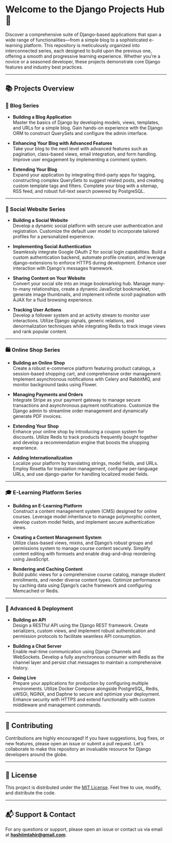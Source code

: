 # **Welcome to the Django Projects Hub** 🎉

Discover a comprehensive suite of Django-based applications that span a wide range of functionalities—from a simple blog to a sophisticated e-learning platform. This repository is meticulously organized into interconnected series, each designed to build upon the previous one, offering a smooth and progressive learning experience. Whether you're a novice or a seasoned developer, these projects demonstrate core Django features and industry best practices.

---

## 📚 Projects Overview

### 📝 Blog Series
- **Building a Blog Application**  
  Master the basics of Django by developing models, views, templates, and URLs for a simple blog. Gain hands-on experience with the Django ORM to construct QuerySets and configure the admin interface.

- **Enhancing Your Blog with Advanced Features**  
  Take your blog to the next level with advanced features such as pagination, class-based views, email integration, and form handling. Improve user engagement by implementing a comment system.

- **Extending Your Blog**  
  Expand your application by integrating third-party apps for tagging, constructing complex QuerySets to suggest related posts, and creating custom template tags and filters. Complete your blog with a sitemap, RSS feed, and robust full-text search powered by PostgreSQL.

---

### 👥 Social Website Series
- **Building a Social Website**  
  Develop a dynamic social platform with secure user authentication and registration. Customize the default user model to incorporate tailored profiles for a personalized experience.

- **Implementing Social Authentication**  
  Seamlessly integrate Google OAuth 2 for social login capabilities. Build a custom authentication backend, automate profile creation, and leverage django-extensions to enforce HTTPS during development. Enhance user interaction with Django's messages framework.

- **Sharing Content on Your Website**  
  Convert your social site into an image bookmarking hub. Manage many-to-many relationships, create a dynamic JavaScript bookmarklet, generate image thumbnails, and implement infinite scroll pagination with AJAX for a fluid browsing experience.

- **Tracking User Actions**  
  Develop a follower system and an activity stream to monitor user interactions. Utilize Django signals, generic relations, and denormalization techniques while integrating Redis to track image views and rank popular content.

---

### 🛍️ Online Shop Series
- **Building an Online Shop**  
  Create a robust e-commerce platform featuring product catalogs, a session-based shopping cart, and comprehensive order management. Implement asynchronous notifications with Celery and RabbitMQ, and monitor background tasks using Flower.

- **Managing Payments and Orders**  
  Integrate Stripe as your payment gateway to manage secure transactions and asynchronous payment notifications. Customize the Django admin to streamline order management and dynamically generate PDF invoices.

- **Extending Your Shop**  
  Enhance your online shop by introducing a coupon system for discounts. Utilize Redis to track products frequently bought together and develop a recommendation engine that boosts the shopping experience.

- **Adding Internationalization**  
  Localize your platform by translating strings, model fields, and URLs. Employ Rosetta for translation management, configure per-language URLs, and use django-parler for handling localized model fields.

---

### 🎓 E-Learning Platform Series
- **Building an E-Learning Platform**  
  Construct a content management system (CMS) designed for online courses. Leverage model inheritance to manage polymorphic content, develop custom model fields, and implement secure authentication views.

- **Creating a Content Management System**  
  Utilize class-based views, mixins, and Django’s robust groups and permissions system to manage course content securely. Simplify content editing with formsets and enable drag-and-drop reordering using JavaScript.

- **Rendering and Caching Content**  
  Build public views for a comprehensive course catalog, manage student enrollments, and render diverse content types. Optimize performance by caching data using Django’s cache framework and configuring Memcached or Redis.

---

### 🔌 Advanced & Deployment
- **Building an API**  
  Design a RESTful API using the Django REST framework. Create serializers, custom views, and implement robust authentication and permission protocols to facilitate seamless API consumption.

- **Building a Chat Server**  
  Enable real-time communication using Django Channels and WebSockets. Develop a fully asynchronous consumer with Redis as the channel layer and persist chat messages to maintain a comprehensive history.

- **Going Live**  
  Prepare your applications for production by configuring multiple environments. Utilize Docker Compose alongside PostgreSQL, Redis, uWSGI, NGINX, and Daphne to secure and optimize your deployment. Enhance security with HTTPS and extend functionality with custom middleware and management commands.

---

## 🤝 Contributing

Contributions are highly encouraged! If you have suggestions, bug fixes, or new features, please open an issue or submit a pull request. Let’s collaborate to make this repository an invaluable resource for Django developers around the globe.

---

## 📄 License

This project is distributed under the [MIT License](./LICENSE). Feel free to use, modify, and distribute the code.

---

## 📬 Support & Contact

For any questions or support, please open an issue or contact us via email at **[hashiimtahir@gmail.com](mailto:hashiimtahir@gmail.com)**.
